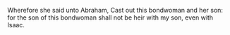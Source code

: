 Wherefore she said unto Abraham, Cast out this bondwoman and her son: for the son of this bondwoman shall not be heir with my son, even with Isaac.
